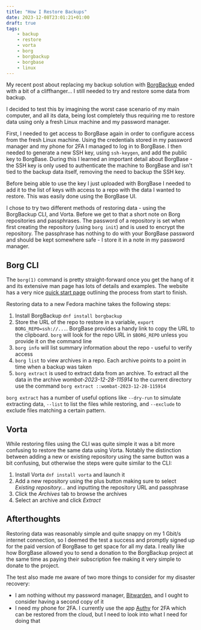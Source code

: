 ```yaml
---
title: "How I Restore Backups"
date: 2023-12-08T23:01:21+01:00
draft: true
tags:
    - backup
    - restore
    - vorta
    - borg
    - borgbackup
    - borgbase
    - linux
---
```

My recent post about replacing my backup solution with [BorgBackup](https://www.borgbackup.org) ended with a bit of a cliffhanger...
I still needed to try and restore some data from backup.

I decided to test this by imagining the worst case scenario of my main computer, and all its data, being lost completely thus requiring me to restore data using only a fresh Linux machine and my password manager.

First, I needed to get access to BorgBase again in order to configure access from the fresh Linux machine.
Using the credentials stored in my password manager and my phone for 2FA I managed to log in to BorgBase. 
I then needed to generate a new SSH key, using `ssh-keygen`, and add the public key to BorgBase.
During this I learned an important detail about BorgBase - the SSH key is only used to authenticate the machine to BorgBase and isn't tied to the backup data itself, removing the need to backup the SSH key.

Before being able to use the key I just uploaded with BorgBase I needed to add it to the list of keys with access to a repo with the data I wanted to restore.
This was easily done using the BorgBase UI.

I chose to try two different methods of restoring data - using the BorgBackup CLI, and Vorta.
Before we get to that a short note on Borg repositories and passphrases.
The password of a repository is set when first creating the repository (using `borg init`) and is used to encrypt the repository.
The passphrase has nothing to do with your BorgBase password and should be kept somewhere safe - I store it in a note in my password manager.

## Borg CLI

The `borg(1)` command is pretty straight-forward once you get the hang of it and its extensive man page has lots of details and examples. The website has a very nice [quick start page](https://borgbackup.readthedocs.io/en/stable/quickstart.html) outlining the process from start to finish.

Restoring data to a new Fedora machine takes the following steps:

1. Install BorgBackup `dnf install borgbackup`
2. Store the URL of the repo to restore in a variable, `export BORG_REPO=ssh://...`. BorgBase provides a handy link to copy the URL to the clipboard. `borg` will look for the repo URL in `$BORG_REPO` unless you provide it on the command line
3. `borg info` will list summary information about the repo - useful to verify access
4. `borg list` to view archives in a repo. Each archive points to a point in time when a backup was taken
5. `borg extract` is used to extract data from an archive. To extract all the data in the archive _wombat-2023-12-28-115914_ to the current directory use the command `borg extract ::wombat-2023-12-28-115914`

`borg extract` has a number of useful options like `--dry-run` to simulate extracting data, `--list` to list the files while restoring, and `--exclude` to exclude files matching a certain pattern.

## Vorta

While restoring files using the CLI was quite simple it was a bit more confusing to restore the same data using Vorta.
Notably the distinction between adding a new or existing repository using the same button was a bit confusing, but otherwise the steps were quite similar to the CLI:

1. Install Vorta `dnf install vorta` and launch it
2. Add a new repository using the plus button making sure to select _Existing repository..._ and inputting the repository URL and passphrase
3. Click the _Archives_ tab to browse the archives
4. Select an archive and click _Extract_

## Afterthoughts

Restoring data was reasonably simple and quite snappy on my 1 Gbit/s internet connection, so I deemed the test a success and promptly signed up for the paid version of BorgBase to get space for all my data.
I really like how BorgBase allowed you to send a donation to the BorgBackup project at the same time as paying their subscription fee making it very simple to donate to the project.

The test also made me aware of two more things to consider for my disaster recovery: 

- I am nothing without my password manager, [Bitwarden](https://bitwarden.com), and I ought to consider having a second copy of it
- I need my phone for 2FA. I currently use the app [Authy](https://authy.com) for 2FA which can be restored from the cloud, but I need to look into what I need for doing that